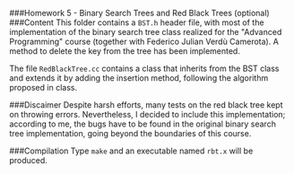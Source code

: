 ###Homework 5 - Binary Search Trees and Red Black Trees (optional)
###Content
This folder contains a `BST.h` header file, with most of the implementation of the binary search tree class realized for the "Advanced Programming" course (together with Federico Julian Verdù Camerota). A method to delete the key from the tree has been implemented.

The file `RedBlackTree.cc` contains a class that inherits from the BST class and extends it by adding the insertion method, following the algorithm proposed in class.

###Discaimer
Despite harsh efforts, many tests on the red black tree kept on throwing errors. Nevertheless, I decided to include this implementation; according to me, the bugs have to be found in the original binary search tree implementation, going beyond the boundaries of this course.

###Compilation
Type `make` and an executable named `rbt.x` will be produced.
